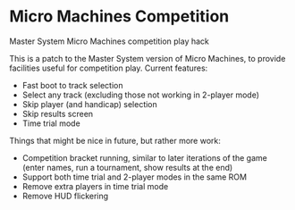 # Micro Machines Competition
Master System Micro Machines competition play hack

This is a patch to the Master System version of Micro Machines, to provide facilities useful for competition play. Current features:

* Fast boot to track selection
* Select any track (excluding those not working in 2-player mode)
* Skip player (and handicap) selection
* Skip results screen
* Time trial mode

Things that might be nice in future, but rather more work:

* Competition bracket running, similar to later iterations of the game (enter names, run a tournament, show results at the end)
* Support both time trial and 2-player modes in the same ROM
* Remove extra players in time trial mode
* Remove HUD flickering
